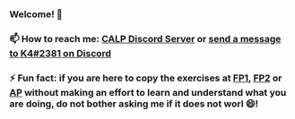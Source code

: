 ### Welcome! 👋

### 📫 How to reach me: [CALP Discord Server](https://discord.gg/JBQknmBxA9) or [send a message to K4#2381 on Discord](https://discord.com/users/349623600124526602)
### ⚡ Fun fact: if you are here to copy the exercises at [FP1](https://github.com/K4chann/FP1), [FP2](https://github.com/K4chann/FP2) or [AP](https://github.com/K4chann/AP) without making an effort to learn and understand what you are doing, do not bother asking me if it does not worl 😄! 

<!--
**K4chann/K4chann** is a ✨ _special_ ✨ repository because its `README.md` (this file) appears on your GitHub profile.

Here are some ideas to get you started:

- 🔭 I’m currently working on ...
- 🌱 I’m currently learning ...
- 👯 I’m looking to collaborate on ...
- 🤔 I’m looking for help with ...
- 💬 Ask me about ...
- 📫 How to reach me: ...
- 😄 Pronouns: ...
- ⚡ Fun fact: ...
-->

